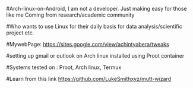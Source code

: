 #Arch-linux-on-Android, I am not a developer. Just making easy for those like me Coming from research/academic community 

#Who wants to use Linux for their daily basis for data analysis/scientific project etc.

#MywebPage: https://sites.google.com/view/achintyabera/tweaks

#setting up gmail or outlook on Arch linux installed using Proot container 

#Systems tested on : Proot, Arch linux, Termux

#Learn from this link https://github.com/LukeSmithxyz/mutt-wizard


